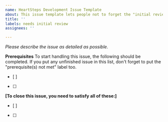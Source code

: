 ```yaml
---
name: HeartSteps Development Issue Template
about: This issue template lets people not to forget the "initial review" label
title: ''
labels: needs initial review
assignees: ''

---
```


*Please describe the issue as detailed as possible.*

**Prerequisites**
To start handling this issue, the following should be completed. If you put any unfinished issue in this list, don't forget to put the "prerequisite(s) not met" label too.
- [ ]
- [ ]

**[To close this issue, you need to satisfy all of these:]**
- [ ] 
- [ ]
